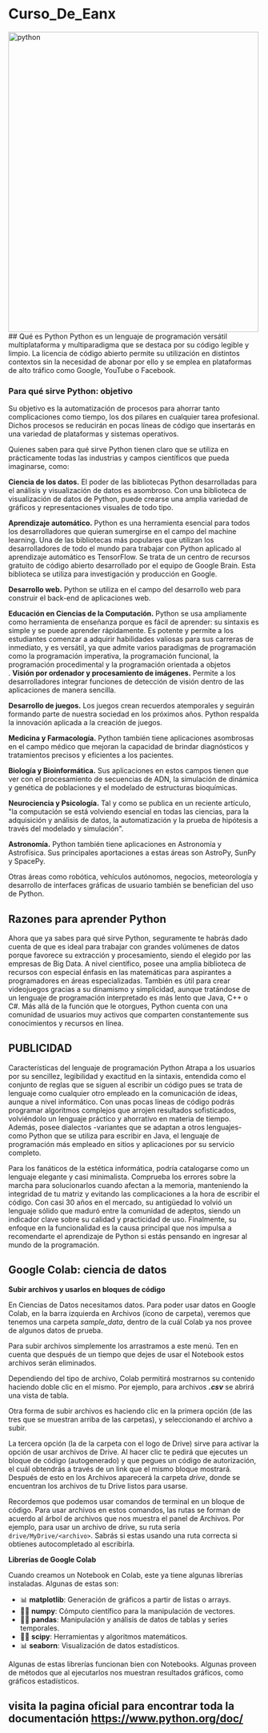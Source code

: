 # Curso_De_Eanx

<img src="https://mindxmaster.s3.amazonaws.com/wp-content/uploads/2019/08/1_python-1-750x422.jpg" alt="python" width="500" height="600">
## Qué es Python
Python es un lenguaje de programación versátil multiplataforma y multiparadigma que se destaca por su código legible y limpio. La licencia de código abierto permite su utilización en distintos contextos sin la necesidad de abonar por ello y se emplea en plataformas de alto tráfico como Google, YouTube o Facebook.

### Para qué sirve Python: objetivo
Su objetivo es la automatización de procesos para ahorrar tanto complicaciones como tiempo, los dos pilares en cualquier tarea profesional. Dichos procesos se reducirán en pocas líneas de código que insertarás en una variedad de plataformas y sistemas operativos.

Quienes saben para qué sirve Python tienen claro que se utiliza en prácticamente todas las industrias y campos científicos que pueda imaginarse, como:

**Ciencia de los datos.** El poder de las bibliotecas Python desarrolladas para el análisis y visualización de datos es asombroso. Con una biblioteca de visualización de datos de Python, puede crearse una amplia variedad de gráficos y representaciones visuales de todo tipo.

**Aprendizaje automático.** Python es una herramienta esencial para todos los desarrolladores que quieran sumergirse en el campo del machine learning. Una de las bibliotecas más populares que utilizan los desarrolladores de todo el mundo para trabajar con Python aplicado al aprendizaje automático es TensorFlow. Se trata de un centro de recursos gratuito de código abierto desarrollado por el equipo de Google Brain. Esta biblioteca se utiliza para investigación y producción en Google.

**Desarrollo web.** Python se utiliza en el campo del desarrollo web para construir el back-end de aplicaciones web.

**Educación en Ciencias de la Computación.** Python se usa ampliamente como herramienta de enseñanza porque es fácil de aprender: su sintaxis es simple y se puede aprender rápidamente. Es potente y permite a los estudiantes comenzar a adquirir habilidades valiosas para sus carreras de inmediato, y es versátil, ya que admite varios paradigmas de programación como la programación imperativa, la programación funcional, la programación procedimental y la programación orientada a objetos
<br>
.
**Visión por ordenador y procesamiento de imágenes.** Permite a los desarrolladores integrar  funciones de detección de visión dentro de las aplicaciones de manera sencilla.

**Desarrollo de juegos.** Los juegos crean recuerdos atemporales y seguirán formando parte de nuestra sociedad en los próximos años. Python respalda la innovación aplicada a la creación de juegos.

**Medicina y Farmacología.** Python también tiene aplicaciones asombrosas en el campo médico que mejoran la capacidad de brindar diagnósticos y tratamientos precisos y eficientes a los pacientes.

**Biología y Bioinformática.** Sus aplicaciones en estos campos tienen que ver con el procesamiento de secuencias de ADN, la simulación de dinámica y genética de poblaciones y el modelado de estructuras bioquímicas.

**Neurociencia y Psicología.** Tal y como se publica en un reciente artículo, "la computación se está volviendo esencial en todas las ciencias, para la adquisición y análisis de datos, la automatización y la prueba de hipótesis a través del modelado y simulación".

**Astronomía.** Python también tiene aplicaciones en Astronomía y Astrofísica. Sus principales aportaciones a estas áreas son AstroPy, SunPy y SpacePy.

Otras áreas como robótica, vehículos autónomos, negocios, meteorología y desarrollo de interfaces gráficas de usuario también se benefician del uso de Python.
## Razones para aprender Python
Ahora que ya sabes para qué sirve Python, seguramente te habrás dado cuenta de que es ideal para trabajar con grandes volúmenes de datos porque favorece su extracción y procesamiento, siendo el elegido por las empresas de Big Data. A nivel científico, posee una amplia biblioteca de recursos con especial énfasis en las matemáticas para aspirantes a programadores en áreas especializadas. También es útil para crear videojuegos gracias a su dinamismo y simplicidad, aunque tratándose de un lenguaje de programación interpretado es más lento que Java, C++ o C#. Más allá de la función que le otorgues, Python cuenta con una comunidad de usuarios muy activos que comparten constantemente sus conocimientos y recursos en línea.

## PUBLICIDAD

Características del lenguaje de programación Python
Atrapa a los usuarios por su sencillez, legibilidad y exactitud en la sintaxis, entendida como el conjunto de reglas que se siguen al escribir un código pues se trata de lenguaje como cualquier otro empleado en la comunicación de ideas, aunque a nivel informático. Con unas pocas líneas de código podrás programar algoritmos complejos que arrojen resultados sofisticados, volviéndolo un lenguaje práctico y ahorrativo en materia de tiempo. Además, posee dialectos -variantes que se adaptan a otros lenguajes- como Python que se utiliza para escribir en Java, el lenguaje de programación más empleado en sitios y aplicaciones por su servicio completo.

Para los fanáticos de la estética informática, podría catalogarse como un lenguaje elegante y casi minimalista. Comprueba los errores sobre la marcha para solucionarlos cuando afectan a la memoria, manteniendo la integridad de tu matriz y evitando las complicaciones a la hora de escribir el código. Con casi 30 años en el mercado, su antigüedad lo volvió un lenguaje sólido que maduró entre la comunidad de adeptos, siendo un indicador clave sobre su calidad y practicidad de uso. Finalmente, su enfoque en la funcionalidad es la causa principal que nos impulsa a recomendarte el aprendizaje de Python si estás pensando en ingresar al mundo de la programación.
## Google Colab: ciencia de datos

**Subir archivos y usarlos en bloques de código**

En Ciencias de Datos necesitamos datos. Para poder usar datos en Google Colab, en la barra izquierda en Archivos (ícono de carpeta), veremos que tenemos una carpeta *sample_data*, dentro de la cuál Colab ya nos provee de algunos datos de prueba.

Para subir archivos simplemente los arrastramos a este menú. Ten en cuenta que después de un tiempo que dejes de usar el Notebook estos archivos serán eliminados.

Dependiendo del tipo de archivo, Colab permitirá mostrarnos su contenido haciendo doble clic en el mismo. Por ejemplo, para archivos ***.csv*** se abrirá una vista de tabla.

Otra forma de subir archivos es haciendo clic en la primera opción (de las tres que se muestran arriba de las carpetas), y seleccionando el archivo a subir.

La tercera opción (la de la carpeta con el logo de Drive) sirve para activar la opción de usar archivos de Drive. Al hacer clic te pedirá que ejecutes un bloque de código (autogenerado) y que pegues un código de autorización, el cuál obtendrás a través de un link que el mismo bloque mostrará. Después de esto en los Archivos aparecerá la carpeta *drive*, donde se encuentran los archivos de tu Drive listos para usarse.

Recordemos que podemos usar comandos de terminal en un bloque de código. Para usar archivos en estos comandos, las rutas se forman de acuerdo al árbol de archivos que nos muestra el panel de Archivos. Por ejemplo, para usar un archivo de drive, su ruta sería `drive/MyDrive/<archivo>`. Sabrás si estas usando una ruta correcta si obtienes autocompletado al escribirla.

**Librerías de Google Colab**

Cuando creamos un Notebook en Colab, este ya tiene algunas librerías instaladas. Algunas de estas son:

- 📊 **matplotlib**: Generación de gráficos a partir de listas o arrays.
- 🧑‍💻 **numpy**: Cómputo científico para la manipulación de vectores.
- 🧑‍💻 **pandas**: Manipulación y análisis de datos de tablas y series temporales.
- 🧑‍💻 **scipy**: Herramientas y algoritmos matemáticos.
- 📊 **seaborn**: Visualización de datos estadísticos.

Algunas de estas librerías funcionan bien con Notebooks. Algunas proveen de métodos que al ejecutarlos nos muestran resultados gráficos, como gráficos estadísticos.


## visita la pagina oficial para encontrar toda la documentación https://www.python.org/doc/ 
